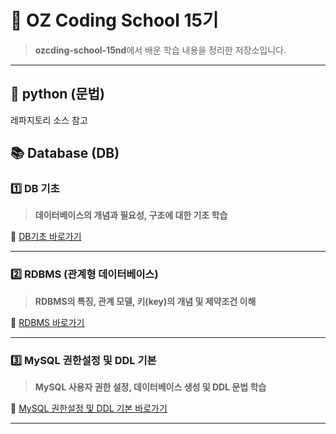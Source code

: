 # 🐍 OZ Coding School 15기

> **ozcding-school-15nd**에서 배운 학습 내용을 정리한 저장소입니다.  

---

## 🐍 python (문법)

 레파지토리 소스 참고

## 📚 Database (DB)

### 1️⃣ DB 기초
> **데이터베이스의 개념과 필요성, 구조에 대한 기초 학습**

🔗 [DB기초 바로가기](https://devchoijih.github.io/ozcding-school-15nd_python/2025_10_21_DB/01.%20DB기초.html)

---

### 2️⃣ RDBMS (관계형 데이터베이스)
> **RDBMS의 특징, 관계 모델, 키(key)의 개념 및 제약조건 이해**

🔗 [RDBMS 바로가기](https://devchoijih.github.io/ozcding-school-15nd_python/2025_10_21_DB/02.%20RDBMS.html)

---

### 3️⃣ MySQL 권한설정 및 DDL 기본
> **MySQL 사용자 권한 설정, 데이터베이스 생성 및 DDL 문법 학습**

🔗 [MySQL 권한설정 및 DDL 기본 바로가기](https://devchoijih.github.io/ozcding-school-15nd_python/2025_10_22_DB/01.%20MySQL%20%EA%B8%B0%EC%B4%88.html)

---
